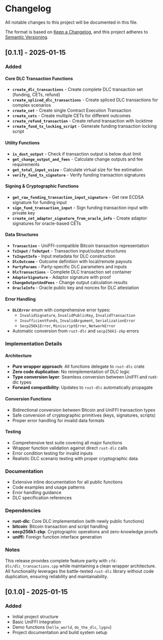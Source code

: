 # Changelog

All notable changes to this project will be documented in this file.

The format is based on [Keep a Changelog](https://keepachangelog.com/en/1.0.0/),
and this project adheres to [Semantic Versioning](https://semver.org/spec/v2.0.0.html).

## [0.1.1] - 2025-01-15

### Added

#### Core DLC Transaction Functions
- **`create_dlc_transactions`** - Create complete DLC transaction set (funding, CETs, refund)
- **`create_spliced_dlc_transactions`** - Create spliced DLC transactions for complex scenarios
- **`create_cet`** - Create single Contract Execution Transaction
- **`create_cets`** - Create multiple CETs for different outcomes
- **`create_refund_transaction`** - Create refund transaction with locktime
- **`create_fund_tx_locking_script`** - Generate funding transaction locking script

#### Utility Functions
- **`is_dust_output`** - Check if transaction output is below dust limit
- **`get_change_output_and_fees`** - Calculate change outputs and fee requirements
- **`get_total_input_vsize`** - Calculate virtual size for fee estimation
- **`verify_fund_tx_signature`** - Verify funding transaction signatures

#### Signing & Cryptographic Functions
- **`get_raw_funding_transaction_input_signature`** - Get raw ECDSA signature for funding input
- **`sign_fund_transaction_input`** - Sign funding transaction input with private key
- **`create_cet_adaptor_signature_from_oracle_info`** - Create adaptor signatures for oracle-based CETs

#### Data Structures
- **`Transaction`** - UniFFI-compatible Bitcoin transaction representation
- **`TxInput`** / **`TxOutput`** - Transaction input/output structures
- **`TxInputInfo`** - Input metadata for DLC construction
- **`DlcOutcome`** - Outcome definition with local/remote payouts
- **`PartyParams`** - Party-specific DLC parameters and inputs
- **`DlcTransactions`** - Complete DLC transaction set container
- **`AdaptorSignature`** - Adaptor signature with proof
- **`ChangeOutputAndFees`** - Change output calculation results
- **`OracleInfo`** - Oracle public key and nonces for DLC attestation

#### Error Handling
- **`DLCError`** enum with comprehensive error types:
  - `InvalidSignature`, `InvalidPublicKey`, `InvalidTransaction`
  - `InsufficientFunds`, `InvalidArgument`, `SerializationError`
  - `Secp256k1Error`, `MiniscriptError`, `NetworkError`
- Automatic conversion from `rust-dlc` and `secp256k1-zkp` errors

### Implementation Details

#### Architecture
- **Pure wrapper approach**: All functions delegate to `rust-dlc` crate
- **Zero code duplication**: No reimplementation of DLC logic
- **Type conversion layer**: Seamless conversion between UniFFI and rust-dlc types
- **Forward compatibility**: Updates to `rust-dlc` automatically propagate

#### Conversion Functions
- Bidirectional conversion between Bitcoin and UniFFI transaction types
- Safe conversion of cryptographic primitives (keys, signatures, scripts)
- Proper error handling for invalid data formats

#### Testing
- Comprehensive test suite covering all major functions
- Wrapper function validation against direct `rust-dlc` calls
- Error condition testing for invalid inputs
- Realistic DLC scenario testing with proper cryptographic data

### Documentation
- Extensive inline documentation for all public functions
- Code examples and usage patterns
- Error handling guidance
- DLC specification references

### Dependencies
- **rust-dlc**: Core DLC implementation (with newly public functions)
- **bitcoin**: Bitcoin transaction and script handling
- **secp256k1-zkp**: Cryptographic operations and zero-knowledge proofs
- **uniffi**: Foreign function interface generation

### Notes
This release provides complete feature parity with `cfd-dlc/dlc_transactions.cpp` while maintaining a clean wrapper architecture. All functionality leverages the battle-tested `rust-dlc` library without code duplication, ensuring reliability and maintainability.

## [0.1.0] - 2025-01-15

### Added
- Initial project structure
- Basic UniFFI integration
- Demo functions (`hello_world`, `do_the_dlc`, `lygos`)
- Project documentation and build system setup